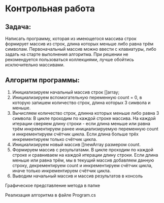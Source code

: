# Контрольная работа
## Задача:
Написать программу, которая из имеющегося массива строк формирует массив из строк, длина которых меньше либо равна трём символам. Первоначальный массив можно ввести с клавиатуры, либо задать на старте выполнения алгоритма. При решении не рекомендуется пользоваться коллекциями, лучше обойтись исключительно массивами.

## Алгоритм программы:
1. Инициализируем начальный массив строк []array;
2. Инициализируем вспомогательную переменную count = 0, в которую запишем количество строк, длина которых 3 символа и меньше.
3. Вычисляем количество строк, длинна которых меньше либо равна 3 символа:
В цикле проходим по каждой строке массива. На каждой итерации сверяем длину строки - если длина меньше или равна трём инкрементируем ранее инициализируемую переменную count и инкрементируем счётчик цикла. Если длина больше трёх инкрементируем только счётчик цикла.
4. Инициализируем новый массив []newArray размером count.
5. Формируем массив с результатами.
В цикле проходим по каждой строке и сравниваем на каждой итерации длину строки. Если длина меньше или равна трём, мы в текущий массив добавляем данную строку, декрементируем count и инкрементируем счётчик цикла, иначе только инкрементируем счётчик цикла.
6. Выводим начальный массив и массив результатов в консоль

Графическое представление метода в папке

Реализация алгоритма в файле Program.cs